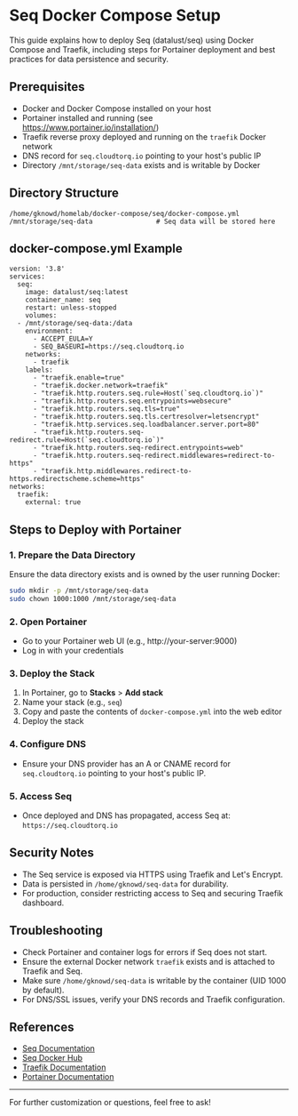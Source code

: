 # Seq Docker Compose Setup

This guide explains how to deploy Seq (datalust/seq) using Docker Compose and Traefik, including steps for Portainer deployment and best practices for data persistence and security.

## Prerequisites
- Docker and Docker Compose installed on your host
- Portainer installed and running (see https://www.portainer.io/installation/)
- Traefik reverse proxy deployed and running on the `traefik` Docker network
- DNS record for `seq.cloudtorq.io` pointing to your host's public IP
- Directory `/mnt/storage/seq-data` exists and is writable by Docker

## Directory Structure
```
/home/gknowd/homelab/docker-compose/seq/docker-compose.yml
/mnt/storage/seq-data                # Seq data will be stored here
```

## docker-compose.yml Example
```
version: '3.8'
services:
  seq:
    image: datalust/seq:latest
    container_name: seq
    restart: unless-stopped
    volumes:
  - /mnt/storage/seq-data:/data
    environment:
      - ACCEPT_EULA=Y
      - SEQ_BASEURI=https://seq.cloudtorq.io
    networks:
      - traefik
    labels:
      - "traefik.enable=true"
      - "traefik.docker.network=traefik"
      - "traefik.http.routers.seq.rule=Host(`seq.cloudtorq.io`)"
      - "traefik.http.routers.seq.entrypoints=websecure"
      - "traefik.http.routers.seq.tls=true"
      - "traefik.http.routers.seq.tls.certresolver=letsencrypt"
      - "traefik.http.services.seq.loadbalancer.server.port=80"
      - "traefik.http.routers.seq-redirect.rule=Host(`seq.cloudtorq.io`)"
      - "traefik.http.routers.seq-redirect.entrypoints=web"
      - "traefik.http.routers.seq-redirect.middlewares=redirect-to-https"
      - "traefik.http.middlewares.redirect-to-https.redirectscheme.scheme=https"
networks:
  traefik:
    external: true
```

## Steps to Deploy with Portainer

### 1. Prepare the Data Directory
Ensure the data directory exists and is owned by the user running Docker:
```bash
sudo mkdir -p /mnt/storage/seq-data
sudo chown 1000:1000 /mnt/storage/seq-data
```

### 2. Open Portainer
- Go to your Portainer web UI (e.g., http://your-server:9000)
- Log in with your credentials

### 3. Deploy the Stack
1. In Portainer, go to **Stacks** > **Add stack**
2. Name your stack (e.g., `seq`)
3. Copy and paste the contents of `docker-compose.yml` into the web editor
4. Deploy the stack

### 4. Configure DNS
- Ensure your DNS provider has an A or CNAME record for `seq.cloudtorq.io` pointing to your host's public IP.

### 5. Access Seq
- Once deployed and DNS has propagated, access Seq at:  
  `https://seq.cloudtorq.io`

## Security Notes
- The Seq service is exposed via HTTPS using Traefik and Let's Encrypt.
- Data is persisted in `/home/gknowd/seq-data` for durability.
- For production, consider restricting access to Seq and securing Traefik dashboard.

## Troubleshooting
- Check Portainer and container logs for errors if Seq does not start.
- Ensure the external Docker network `traefik` exists and is attached to Traefik and Seq.
- Make sure `/home/gknowd/seq-data` is writable by the container (UID 1000 by default).
- For DNS/SSL issues, verify your DNS records and Traefik configuration.

## References
- [Seq Documentation](https://docs.datalust.co/docs)
- [Seq Docker Hub](https://hub.docker.com/r/datalust/seq)
- [Traefik Documentation](https://doc.traefik.io/traefik/)
- [Portainer Documentation](https://docs.portainer.io/)

---

For further customization or questions, feel free to ask!

